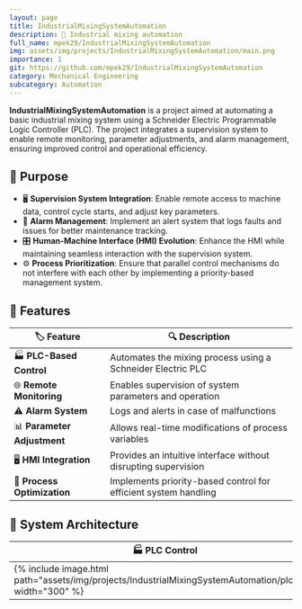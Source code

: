 ```yaml
---
layout: page
title: IndustrialMixingSystemAutomation
description: 🤖 Industrial mixing automation
full_name: mpek29/IndustrialMixingSystemAutomation
img: assets/img/projects/IndustrialMixingSystemAutomation/main.png
importance: 1
git: https://github.com/mpek29/IndustrialMixingSystemAutomation
category: Mechanical Engineering
subcategory: Automation
---
```



**IndustrialMixingSystemAutomation** is a project aimed at automating a basic industrial mixing system using a Schneider Electric Programmable Logic Controller (PLC). The project integrates a supervision system to enable remote monitoring, parameter adjustments, and alarm management, ensuring improved control and operational efficiency.

## 🎯 Purpose

- 🖥️ **Supervision System Integration**: Enable remote access to machine data, control cycle starts, and adjust key parameters.
- 🔔 **Alarm Management**: Implement an alert system that logs faults and issues for better maintenance tracking.
- 🎛️ **Human-Machine Interface (HMI) Evolution**: Enhance the HMI while maintaining seamless interaction with the supervision system.
- ⚙️ **Process Prioritization**: Ensure that parallel control mechanisms do not interfere with each other by implementing a priority-based management system.

## 📝 Features

| 🏷️ Feature        | 🔍 Description |
|----------------|-------------|
| 🏭 **PLC-Based Control** | Automates the mixing process using a Schneider Electric PLC |
| 🌐 **Remote Monitoring** | Enables supervision of system parameters and operation |
| ⚠️ **Alarm System** | Logs and alerts in case of malfunctions |
| 📊 **Parameter Adjustment** | Allows real-time modifications of process variables |
| 🖥️ **HMI Integration** | Provides an intuitive interface without disrupting supervision |
| 🔄 **Process Optimization** | Implements priority-based control for efficient system handling |

## 📐 System Architecture

| 🏭 PLC Control | 🌍 Supervision System | 🎛️ HMI Evolution |
|-----------|-----------|-----------|
| {% include image.html path="assets/img/projects/IndustrialMixingSystemAutomation/plc.png" width="300" %} | {% include image.html path="assets/img/projects/IndustrialMixingSystemAutomation/supervision.png" width="300" %} | {% include image.html path="assets/img/projects/IndustrialMixingSystemAutomation/hmi.png" width="300" %} |

